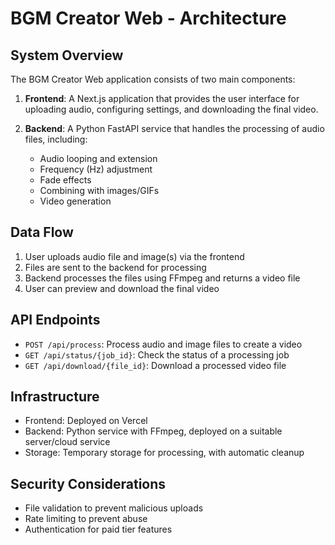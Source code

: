 # BGM Creator Web - Architecture

## System Overview

The BGM Creator Web application consists of two main components:

1. **Frontend**: A Next.js application that provides the user interface for uploading audio, configuring settings, and downloading the final video.

2. **Backend**: A Python FastAPI service that handles the processing of audio files, including:
   - Audio looping and extension
   - Frequency (Hz) adjustment
   - Fade effects
   - Combining with images/GIFs
   - Video generation

## Data Flow

1. User uploads audio file and image(s) via the frontend
2. Files are sent to the backend for processing
3. Backend processes the files using FFmpeg and returns a video file
4. User can preview and download the final video

## API Endpoints

- `POST /api/process`: Process audio and image files to create a video
- `GET /api/status/{job_id}`: Check the status of a processing job
- `GET /api/download/{file_id}`: Download a processed video file

## Infrastructure

- Frontend: Deployed on Vercel
- Backend: Python service with FFmpeg, deployed on a suitable server/cloud service
- Storage: Temporary storage for processing, with automatic cleanup

## Security Considerations

- File validation to prevent malicious uploads
- Rate limiting to prevent abuse
- Authentication for paid tier features
